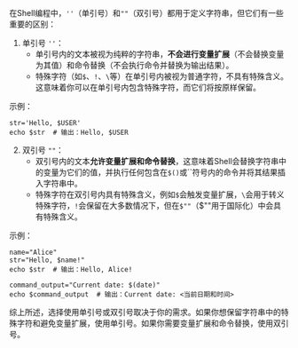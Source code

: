 在Shell编程中，`''`（单引号）和`""`（双引号）都用于定义字符串，但它们有一些重要的区别：

1. 单引号 `''`：
   - 单引号内的文本被视为纯粹的字符串，**不会进行变量扩展**（不会替换变量为其值）和命令替换（不会执行命令并替换为输出结果）。
   - 特殊字符（如`$`、`!`、`\`等）在单引号内被视为普通字符，不具有特殊含义。这意味着你可以在单引号内包含特殊字符，而它们将按原样保留。

示例：
```shell
str='Hello, $USER'
echo $str  # 输出：Hello, $USER
```

2. 双引号 `""`：
   - 双引号内的文本**允许变量扩展和命令替换**，这意味着Shell会替换字符串中的变量为它们的值，并执行任何包含在`$()`或``符号内的命令并将其结果插入字符串中。
   - 特殊字符在双引号内具有特殊含义，例如`$`会触发变量扩展，`\`会用于转义特殊字符，`!`会保留在大多数情况下，但在`$""`（$""用于国际化）中会具有特殊含义。

示例：
```shell
name="Alice"
str="Hello, $name!"
echo $str  # 输出：Hello, Alice!

command_output="Current date: $(date)"
echo $command_output  # 输出：Current date: <当前日期和时间>
```

综上所述，选择使用单引号或双引号取决于你的需求。如果你想保留字符串中的特殊字符和避免变量扩展，使用单引号。如果你需要变量扩展和命令替换，使用双引号。